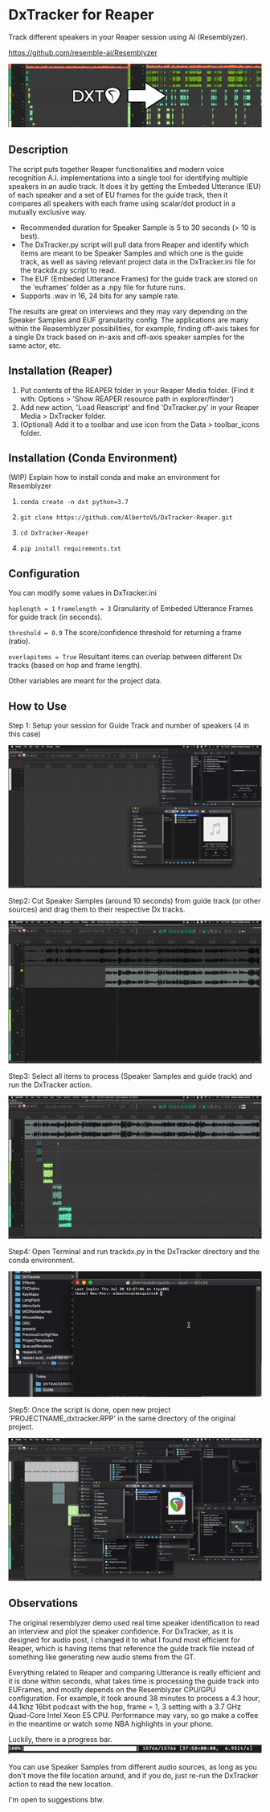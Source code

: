 # DxTracker for Reaper

Track different speakers in your Reaper session using AI (Resemblyzer).

https://github.com/resemble-ai/Resemblyzer

![Step1](Guide/comp.jpg)

## Description

The script puts together Reaper functionalities and modern voice recognition A.I. implementations into a single tool for identifying multiple speakers in an audio track. It does it by getting the Embeded Utterance (EU) of each speaker and a set of EU frames for the guide track, then it compares all speakers with each frame using scalar/dot product in a mutually exclusive way. 

- Recommended duration for Speaker Sample is 5 to 30 seconds (> 10 is best). 
- The DxTracker.py script will pull data from Reaper and identify which items are meant to be Speaker Samples and which one is the guide track, as well as saving relevant project data in the DxTracker.ini file for the trackdx.py script to read.
- The EUF (Embeded Utterance Frames) for the guide track are stored on the 'euframes' folder as a .npy file for future runs.
- Supports .wav in 16, 24 bits for any sample rate.

The results are great on interviews and they may vary depending on the Speaker Samples and EUF granularity config. The applications are many within the Reasemblyzer possibilities, for example, finding off-axis takes for a single Dx track based on in-axis and off-axis speaker samples for the same actor, etc.

## Installation (Reaper)

1. Put contents of the REAPER folder in your Reaper Media folder. (Find it with: Options > 'Show REAPER resource path in explorer/finder')
2. Add new action, 'Load Reascript' and find 'DxTracker.py' in your Reaper Media > DxTracker folder.
3. (Optional) Add it to a toolbar and use icon from the Data > toolbar_icons folder.

## Installation (Conda Environment)

(WIP) Explain how to install conda and make an environment for Resemblyzer

1. `conda create -n dxt python=3.7`

2. `git clone https://github.com/AlbertoV5/DxTracker-Reaper.git`

3. `cd DxTracker-Reaper`

4. `pip install requirements.txt`


## Configuration

You can modify some values in DxTracker.ini 

`hoplength = 1` `framelength = 3` Granularity of Embeded Utterance Frames for guide track (in seconds).

`threshold = 0.9` The score/confidence threshold for returning a frame (ratio).

`overlapitems = True` Resultant items can overlap between different Dx tracks (based on hop and frame length).

Other variables are meant for the project data.

## How to Use

Step 1: Setup your session for Guide Track and number of speakers (4 in this case)

![Step1](Guide/step1.gif)

Step2: Cut Speaker Samples (around 10 seconds) from guide track (or other sources) and drag them to their respective Dx tracks.

![Step2](Guide/step2.gif)

Step3: Select all items to process (Speaker Samples and guide track) and run the DxTracker action.

![Step3](Guide/step3.gif)

Step4: Open Terminal and run trackdx.py in the DxTracker directory and the conda environment.

![Step4](Guide/step4.gif)

Step5: Once the script is done, open new project 'PROJECTNAME_dxtracker.RPP' in the same directory of the original project.

![Step5](Guide/step5.gif)


## Observations

The original resemblyzer demo used real time speaker identification to read an interview and plot the speaker confidence. For DxTracker, as it is designed for audio post, I changed it to what I found most efficient for Reaper, which is having items that reference the guide track file instead of something like generating new audio stems from the GT.

Everything related to Reaper and comparing Utterance is really efficient and it is done within seconds, what takes time is processing the guide track into EUFrames, and mostly depends on the Resemblyzer CPU/GPU configuration. For example, it took around 38 minutes to process a 4.3 hour, 44.1khz 16bit podcast with the hop, frame = 1, 3 setting with a 3.7 GHz Quad-Core Intel Xeon E5 CPU. Performance may vary, so go make a coffee in the meantime or watch some NBA highlights in your phone.

Luckily, there is a progress bar.
![refduration](Guide/refdur.png)

You can use Speaker Samples from different audio sources, as long as you don't move the file location around, and if you do, just re-run the DxTracker action to read the new location. 

I'm open to suggestions btw.
